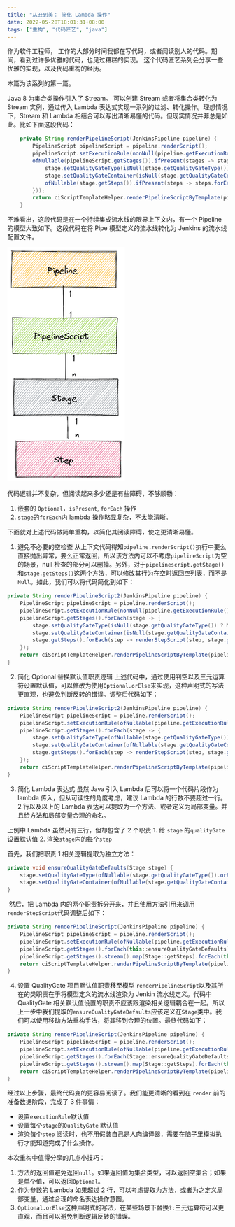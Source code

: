 ```yaml
---
title: "从丑到美： 简化 Lambda 操作"
date: 2022-05-28T18:01:31+08:00
tags: ["重构", "代码匠艺", "java"]
---
```


作为软件工程师， 工作的大部分时间我都在写代码，或者阅读别人的代码。期间，看到过许多优雅的代码，也见过糟糕的实现。 这个代码匠艺系列会分享一些优雅的实现，以及代码重构的经历。

本篇为该系列的第一篇。

Java 8 为集合类操作引入了 Stream。 可以创建 Stream 或者将集合类转化为 Stream 实例，通过传入 Lambda 表达式实现一系列的过滤、转化操作。理想情况下，Stream 和 Lambda 相结合可以写出清晰易懂的代码。但现实情况并非总是如此。比如下面这段代码：

```java
    private String renderPipelineScript(JenkinsPipeline pipeline) {
        PipelineScript pipelineScript = pipeline.renderScript();
        pipelineScript.setExecutionRule(nonNull(pipeline.getExecutionRule()) ? pipeline.getExecutionRule() : "STOP");
        ofNullable(pipelineScript.getStages()).ifPresent(stages -> stages.forEach(stage -> {
            stage.setQualityGateType(isNull(stage.getQualityGateType()) ? LanguageType.Maven : stage.getQualityGateType());
            stage.setQualityGateContainer(isNull(stage.getQualityGateContainer()) ? "maven:3.8.4-jdk-11" : stage.getQualityGateContainer());
            ofNullable(stage.getSteps()).ifPresent(steps -> steps.forEach(this::renderStepScript));
        }));
        return ciScriptTemplateHelper.renderPipelineScriptByTemplate(pipelineScript, "pipeline-script.ftl");
    }
```

不难看出，这段代码是在一个持续集成流水线的限界上下文内，有一个 Pipeline 的模型大致如下。这段代码在将 Pipe 模型定义的流水线转化为 Jenkins 的流水线配置文件。

![pipeline-refactoring](/image/pipeline-refactoring.png)

代码逻辑并不复杂，但阅读起来多少还是有些障碍，不够顺畅：

1. 嵌套的 `Optional`，`isPresent`, `forEach` 操作
2. `stage`的`forEach`内 lambda 操作略显复杂，不太能清晰。

下面就对上述代码做简单重构，以简化其阅读障碍，使之更清晰易懂。

1. 避免不必要的空检查
   从上下文代码得知`pipeline.renderScript()`执行中要么直接抛出异常，要么正常返回，所以该方法内可以不考虑`pipelineScript`为空的场景，null 检查的部分可以删掉。另外，对于`pipelinescript.getStage()`和`stage.getSteps()`这两个方法，可以修改其行为在空时返回空列表，而不是`Null`。如此，我们可以将代码简化到如下：

```java
private String renderPipelineScript2(JenkinsPipeline pipeline) {
    PipelineScript pipelineScript = pipeline.renderScript();
    pipelineScript.setExecutionRule(nonNull(pipeline.getExecutionRule()) ? pipeline.getExecutionRule() : ExecutionRule.STOP);
    pipelineScript.getStages().forEach(stage -> {
        stage.setQualityGateType(isNull(stage.getQualityGateType()) ? Maven : stage.getQualityGateType());
        stage.setQualityGateContainer(isNull(stage.getQualityGateContainer()) ? "maven:3.8.4-jdk-11" : stage.getQualityGateContainer());
        stage.getSteps().forEach(step -> renderStepScript(step, stage.getId()));
    });
    return ciScriptTemplateHelper.renderPipelineScriptByTemplate(pipelineScript, "pipeline-script.ftl");
}
```

2. 简化 Optional 替换默认值职责逻辑
   上述代码中，通过使用判空以及三元运算符设置默认值，可以修改为使用`Optional.orElse`来实现，这种声明式的写法更直观，也避免判断反转的错误。调整后代码如下：

```java
private String renderPipelineScript2(JenkinsPipeline pipeline) {
    PipelineScript pipelineScript = pipeline.renderScript();
    pipelineScript.setExecutionRule(ofNullable(pipeline.getExecutionRule()).orElse(ExecutionRule.STOP));
    pipelineScript.getStages().forEach(stage -> {
        stage.setQualityGateType(ofNullable(stage.getQualityGateType()).orElse(Maven));
        stage.setQualityGateContainer(ofNullable(stage.getQualityGateContainer()).orElse("maven:3.8.4-jdk-11"));
        stage.getSteps().forEach(step -> renderStepScript(step, stage.getId()));
    });
    return ciScriptTemplateHelper.renderPipelineScriptByTemplate(pipelineScript, "pipeline-script.ftl");
}
```

3. 简化 Lambda 表达式
   虽然 Java 引入 Lambda 后可以将一个代码片段作为 lambda 传入，但从可读性的角度考虑，建议 Lambda 的行数不要超过一行。2 行以及以上的 Lambda 表达可以提取为一个方法、或者定义为局部变量。并且给方法和局部变量合理的命名。

上例中 Lambda 虽然只有三行，但却包含了 2 个职责 1. 给 `stage` 的`qualityGate`设置默认值 2. 渲染`stage`内的每个`step`

首先，我们把职责 1 相关逻辑提取为独立方法：

```java
private void ensureQualityGateDefaults(Stage stage) {
    stage.setQualityGateType(ofNullable(stage.getQualityGateType()).orElse(Maven));
    stage.setQualityGateContainer(ofNullable(stage.getQualityGateContainer()).orElse("maven:3.8.4-jdk-11"));
}
```

​ 然后，把 Lambda 内的两个职责拆分开来，并且使用方法引用来调用`renderStepScript`代码调整后如下：

```java
private String renderPipelineScript(JenkinsPipeline pipeline) {
    PipelineScript pipelineScript = pipeline.renderScript();
    pipelineScript.setExecutionRule(ofNullable(pipeline.getExecutionRule()).orElse(ExecutionRule.STOP));
    pipelineScript.getStages().forEach(this::ensureQualityGateDefaults);
    pipelineScript.getStages().stream().map(Stage::getSteps).forEach(this::renderStepScript);
    return ciScriptTemplateHelper.renderPipelineScriptByTemplate(pipelineScript, "pipeline-script.ftl");
}
```

4. 设置 QualityGate 项目默认值职责移至模型
   `renderPipelineScript`以及其所在的类职责在于将模型定义的流水线渲染为 Jenkin 流水线定义。代码中 QualityGate 相关默认值设置的职责不应该跟渲染相关逻辑耦合在一起。所以上一步中我们提取的`ensureQualityGateDefaults`应该定义在`Stage`类中。我们可以使用移动方法重构手法，将其移到合理的位置。最终代码如下：

```java
private String renderPipelineScript(JenkinsPipeline pipeline) {
    PipelineScript pipelineScript = pipeline.renderScript();
    pipelineScript.setExecutionRule(ofNullable(pipeline.getExecutionRule()).orElse(ExecutionRule.STOP));
    pipelineScript.getStages().forEach(Stage::ensureQualityGateDefaults);
    pipelineScript.getStages().stream().map(Stage::getSteps).forEach(this::renderStepScript);
    return ciScriptTemplateHelper.renderPipelineScriptByTemplate(pipelineScript, "pipeline-script.ftl");
}
```

经过以上步骤，最终代码变的更容易阅读了。我们能更清晰的看到在 `render` 前的准备数据阶段，完成了 3 件事情：

- 设置`executionRule`默认值
- 设置每个`stage`的`QualityGate` 默认值
- 渲染每个`step`
  阅读时，也不用假装自己是人肉编译器，需要在脑子里模拟执行才能知道完成了什么操作。

本次重构中值得分享的几点小技巧：

1. 方法的返回值避免返回`null`。如果返回值为集合类型，可以返回空集合；如果是单个值，可以返回`Optional`。
2. 作为参数的 Lambda 如果超过 2 行，可以考虑提取为方法，或者为之定义局部变量，通过合理的命名表达操作意图。
3. `Optional.orElse`这种声明式的写法，在某些场景下替换`?:`三元运算符可以更直观，而且可以避免判断逻辑反转的错误。
